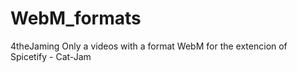# WebM_formats
4theJaming
Only a videos with a format WebM for the extencion of Spicetify - Cat-Jam
